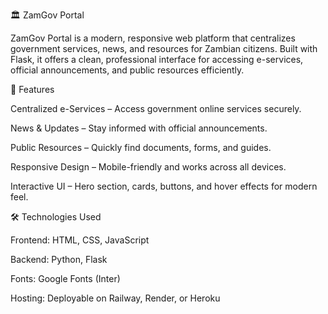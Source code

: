 🏛️ ZamGov Portal

ZamGov Portal is a modern, responsive web platform that centralizes government services, news, and resources for Zambian citizens. Built with Flask, it offers a clean, professional interface for accessing e-services, official announcements, and public resources efficiently.

🌟 Features

Centralized e-Services – Access government online services securely.

News & Updates – Stay informed with official announcements.

Public Resources – Quickly find documents, forms, and guides.

Responsive Design – Mobile-friendly and works across all devices.

Interactive UI – Hero section, cards, buttons, and hover effects for modern feel.


🛠️ Technologies Used

Frontend: HTML, CSS, JavaScript

Backend: Python, Flask

Fonts: Google Fonts (Inter)

Hosting: Deployable on Railway, Render, or Heroku
